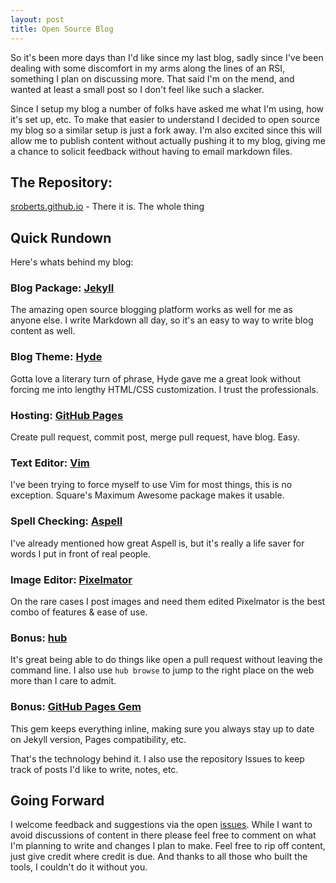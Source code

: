 ```yaml
---
layout: post
title: Open Source Blog
---
```


So it's been more days than I'd like since my last blog, sadly since I've been dealing with some discomfort in my arms along the lines of an RSI, something I plan on discussing more. That said I'm on the mend, and wanted at least a small post so I don't feel like such a slacker.

Since I setup my blog a number of folks have asked me what I'm using, how it's set up, etc. To make that easier to understand I decided to open source my blog so a similar setup is just a fork away. I'm also excited since this will allow me to publish content without actually pushing it to my blog, giving me a chance to solicit feedback without having to email markdown files.

## The Repository:

[sroberts.github.io](https://github.com/sroberts/sroberts.github.io) - There it is. The whole thing

## Quick Rundown
Here's whats behind my blog:

### Blog Package: [Jekyll](http://jekyllrb.com)
The amazing open source blogging platform works as well for me as anyone else. I write Markdown all day, so it's an easy to way to write blog content as well.

### Blog Theme: [Hyde](http://andhyde.com)
Gotta love a literary turn of phrase, Hyde gave me a great look without forcing me into lengthy HTML/CSS customization. I trust the professionals.

### Hosting: [GitHub Pages](http://pages.github.com)
Create pull request, commit post, merge pull request, have blog. Easy.

### Text Editor: [Vim](http://www.vim.org)
I've been trying to force myself to use Vim for most things, this is no exception. Square's Maximum Awesome package makes it usable.

### Spell Checking: [Aspell](http://aspell.net)
I've already mentioned how great Aspell is, but it's really a life saver for words I put in front of real people.

### Image Editor: [Pixelmator](http://www.pixelmator.com)
On the rare cases I post images and need them edited Pixelmator is the best combo of features & ease of use. 

### Bonus: [hub](http://hub.github.com)
It's great being able to do things like open a pull request without leaving the command line. I also use ``hub browse`` to jump to the right place on the web more than I care to admit.

### Bonus: [GitHub Pages Gem](https://github.com/github/pages-gem)
This gem keeps everything inline, making sure you always stay up to date on Jekyll version, Pages compatibility, etc.

That's the technology behind it. I also use the repository Issues to keep track of posts I'd like to write, notes, etc. 

## Going Forward
I welcome feedback and suggestions via the open [issues](https://github.com/sroberts/sroberts.github.io/issues/). While I want to avoid discussions of content in there please feel free to comment on what I'm planning to write and changes I plan to make. Feel free to rip off content, just give credit where credit is due. And thanks to all those who built the tools, I couldn't do it without you.
